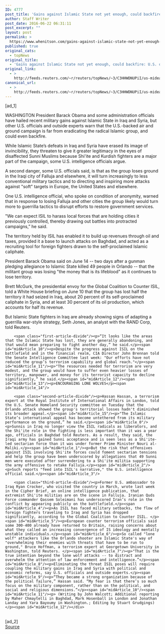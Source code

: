 ```yaml
---
ID: 4777
post_title: 'Gains against Islamic State not yet enough, could backfire: U.S. officials'
author: Staff Writer
post_date: 2016-06-22 06:31:11
post_excerpt: ""
layout: post
permalink: >
  https://www.whenitson.com/gains-against-islamic-state-not-yet-enough-could-backfire-u-s-officials/
published: true
original_cats:
  - topNews
original_title:
  - 'Gains against Islamic State not yet enough, could backfire: U.S. officials'
original_link:
  - >
    http://feeds.reuters.com/~r/reuters/topNews/~3/C3HHWDNUPiI/us-mideast-crisis-usa-iraq-idUSKCN0Z80CO
canonical_url:
  - >
    http://feeds.reuters.com/~r/reuters/topNews/~3/C3HHWDNUPiI/us-mideast-crisis-usa-iraq-idUSKCN0Z80CO
---
```

 [ad_1]
<br><div id="articleText">
<span id="midArticle_start"/>

<span id="midArticle_0"/><span class="focusParagraph" readability="7"><p><span class="articleLocation">WASHINGTON</span> President Barack Obama and some administration officials have hailed recent military gains against Islamic State in Iraq and Syria, but other U.S. officials and outside experts warn that the U.S.-backed air and ground campaign is far from eradicating the radical Islamic group, and could even backfire.</p></span><span id="midArticle_1"/><p>While Islamic State’s defeats in Iraq and Syria have erased its image of invincibility, they threaten to give it greater legitimacy in the eyes of disaffected Sunni Muslims because Shi'ite and Kurdish fighters are a major part of the campaign, some U.S. intelligence officials argue.</p><span id="midArticle_2"/><p>A second danger, some U.S. officials said, is that as the group loses ground in the Iraqi city of Falluja and elsewhere, it will turn increasingly to less conventional military tactics and to directing and inspiring more attacks against "soft" targets in Europe, the United States and elsewhere.</p><span id="midArticle_3"/><p>One U.S. intelligence official, who spoke on condition of anonymity, warned that in response to losing Falluja and other cities the group likely would turn more to guerrilla tactics to disrupt efforts to restore government services.</p><span id="midArticle_4"/><p>"We can expect ISIL to harass local forces that are holding cities it previously controlled, thereby drawing out battles into protracted campaigns,” he said.</p><span id="midArticle_5"/><p>The territory held by ISIL has enabled it to build up revenues through oil and taxes, provided it a base to launch attacks on Baghdad, and acted as a recruiting tool for foreign fighters drawn to the self-proclaimed Islamic caliphate. </p><span id="midArticle_6"/><p>President Barack Obama said on June 14 -- two days after a gunman pledging allegiance to Islamic State killed 49 people in Orlando -- that the militant group was losing "the money that is its lifeblood" as it continues to lose territory.</p><span id="midArticle_7"/><p>Brett McGurk, the presidential envoy for the Global Coalition to Counter ISIL, told a White House briefing on June 10 that the group has lost half the territory it had seized in Iraq, about 20 percent of its self-proclaimed caliphate in Syria, and at least 30 percent of its oil production, which accounts for half its revenue.</p><span id="midArticle_8"/><p>But Islamic State fighters in Iraq are already showing signs of adapting a guerrilla war-style strategy, Seth Jones, an analyst with the RAND Corp, told Reuters. </p><span id="midArticle_9"/>
        
        <span class="first-article-divide"/><p>“It looks like the areas that the Islamic State has lost, they are generally abandoning, and that would mean preparing to fight another day,” he said.</p><span id="midArticle_10"/><p>Despite the progress against ISIL on the battlefield and in the financial realm, CIA Director John Brennan told the Senate Intelligence Committee last week: "Our efforts have not reduced the group’s terrorism capability and global reach."</p><span id="midArticle_11"/><p>"The resources needed for terrorism are very modest, and the group would have to suffer even heavier losses of territory, manpower, and money for its terrorist capacity to decline significantly,” he said.</p><span id="midArticle_12"/><span id="midArticle_13"/><p>ENCOURAGING LONE WOLVES</p><span id="midArticle_14"/>
        
        <span class="second-article-divide"/><p>Hassan Hassan, a terrorism expert at the Royal Institute of International Affairs in London, told the U.S. Senate Homeland Security committee on Tuesday that the Orlando attack showed the group's territorial losses hadn't diminished its broader appeal.</p><span id="midArticle_15"/><p>"The Islamic State’s international appeal has become untethered from its military performance on the ground,” he said.</p><span id="midArticle_0"/><p>Sunnis in Iraq no longer view the ISIL radicals as liberators, and the Shi'ite role in the fighting is less important than it was a year ago, officials in Baghdad told Reuters. As a result, they said, the Iraqi army has gained Sunni acceptance and is seen less as a Shi'ite-led sectarian force than it was under former Prime Minister Nouri al-Maliki.</p><span id="midArticle_1"/><p>But the risk that offensives against ISIL involving Shi'ite forces could foment sectarian tensions and help the group have been underscored by allegations that 49 Sunni men were executed after surrendering to a Shi'ite militia supporting the army offensive to retake Falluja.</p><span id="midArticle_2"/><p>Such reports "feed into ISIL's narrative," the U.S. intelligence official said.</p><span id="midArticle_3"/>
        
        <span class="third-article-divide"/><p>Former U.S. ambassador to Iraq Ryan Crocker, who visited the country in March, wrote last week in the Cipher Brief, an online intelligence publication, that extremist Shi'ite militias are on the scene in Falluja. Iranian Quds Force commander Qassem Soleimani has underscored Iran’s role in the conflict by appearing publicly on the battlefield.</p><span id="midArticle_4"/><p>As ISIL has faced military setbacks, the flow of foreign fighters traveling to Iraq and Syria has dropped significantly, according to the Global Coalition to Counter ISIL. </p><span id="midArticle_5"/><p>European counter terrorism officials said some 300-400 already have returned to Britain, raising concerns about what they called an increasing convergence of IS ideology and mentally unstable individuals.</p><span id="midArticle_6"/><p>So called "lone wolf" attackers like the Orlando shooter are Islamic State's way of "overwhelming their enemies with threats that have to be run to ground," Bruce Hoffman, a terrorism expert at Georgetown University in Washington, told Reuters. </p><span id="midArticle_7"/><p>"That is the true intention beyond the lone wolf attacks -- to distract and overwhelm the attention of law enforcement and intelligence.”</p><span id="midArticle_8"/><p>Eliminating the threat ISIL poses will require coupling the military gains in Iraq and Syria with political and economic reforms, say U.S. officials and outside experts.</p><span id="midArticle_9"/><p>“They became a strong organization because of the political failure,” Hassan said. “My fear is that there’s so much focus on the military component, rather than on the political, and social and religious dimensions.”</p><span id="midArticle_10"/><span id="midArticle_11"/><p> (Writing by John Walcott; Additional reporting by Maher Chmaytelli in Baghdad, Mark Hosenball in London and Jonathan Landay and Yara Bayoumy in Washington.; Editing by Stuart Grudgings)</p><span id="midArticle_12"/></div>
<br>[ad_2]
<br><a href="http://feeds.reuters.com/~r/reuters/topNews/~3/C3HHWDNUPiI/us-mideast-crisis-usa-iraq-idUSKCN0Z80CO">Source </a>